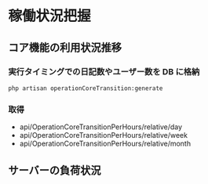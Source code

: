 # 稼働状況把握

## コア機能の利用状況推移

### 実行タイミングでの日記数やユーザー数を DB に格納

```
php artisan operationCoreTransition:generate
```

### 取得

-   api/OperationCoreTransitionPerHours/relative/day
-   api/OperationCoreTransitionPerHours/relative/week
-   api/OperationCoreTransitionPerHours/relative/month

## サーバーの負荷状況
